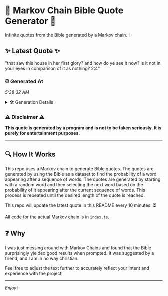 # 📖 Markov Chain Bible Quote Generator 📖

Infinite quotes from the Bible generated by a Markov chain. ✨

## ✨ Latest Quote ✨
"that saw this house in her first glory? and how do ye see it now? is it not in your eyes in comparison of it as nothing? 2:4"

### ⏰ Generated At
*5:38:32 AM*

<details>
    <summary>🛠️ Generation Details</summary>
    <p>
        <strong>🌱 Seed:</strong> that<br>
        <strong>🔄 Iterations:</strong> 27<br>
        <strong>📜 Context History:</strong><br>[ that ]: saw<br>[ that, saw ]: this<br>[ that, saw, this ]: house<br>[ that, saw, this, house ]: in<br>[ that, saw, this, house, in ]: her<br>[ that, saw, this, house, in, her ]: first<br>[ saw, this, house, in, her, first ]: glory?<br>[ this, house, in, her, first, glory? ]: and<br>[ house, in, her, first, glory?, and ]: how<br>[ in, her, first, glory?, and, how ]: do<br>[ her, first, glory?, and, how, do ]: ye<br>[ first, glory?, and, how, do, ye ]: see<br>[ glory?, and, how, do, ye, see ]: it<br>[ and, how, do, ye, see, it ]: now?<br>[ how, do, ye, see, it, now? ]: is<br>[ do, ye, see, it, now?, is ]: it<br>[ ye, see, it, now?, is, it ]: not<br>[ see, it, now?, is, it, not ]: in<br>[ it, now?, is, it, not, in ]: your<br>[ now?, is, it, not, in, your ]: eyes<br>[ is, it, not, in, your, eyes ]: in<br>[ it, not, in, your, eyes, in ]: comparison<br>[ not, in, your, eyes, in, comparison ]: of<br>[ in, your, eyes, in, comparison, of ]: it<br>[ your, eyes, in, comparison, of, it ]: as<br>[ eyes, in, comparison, of, it, as ]: nothing?<br>[ in, comparison, of, it, as, nothing? ]: 2:4<br>
    </p>
</details>

### ⚠️ Disclaimer ⚠️
**This quote is generated by a program and is not to be taken seriously. It is purely for entertainment purposes.**

---

## 🔍 How It Works

This repo uses a Markov chain to generate Bible quotes. The quotes are generated by using the Bible as a dataset to find the probability of a word appearing after a sequence of words. The quotes are generated by starting with a random word and then selecting the next word based on the probability of it appearing after the current sequence of words. This process is repeated until the desired length of the quote is reached.

This repo will update the latest quote in this README every 10 minutes. ⏳

All code for the actual Markov chain is in `index.ts`.

## ❓ Why

I was just messing around with Markov Chains and found that the Bible surprisingly yielded good results when prompted. 
It was suggested by a friend, and I am in no way christian.

Feel free to adjust the text further to accurately reflect your intent and experience with the project!

---

*Enjoy*✨

